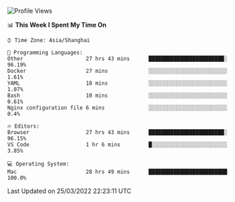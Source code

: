<!--START_SECTION:waka-->
![Profile Views](http://img.shields.io/badge/Profile%20Views-2-blue)

📊 **This Week I Spent My Time On** 

```text
⌚︎ Time Zone: Asia/Shanghai

💬 Programming Languages: 
Other                    27 hrs 43 mins      ████████████████████████░   96.19% 
Docker                   27 mins             ░░░░░░░░░░░░░░░░░░░░░░░░░   1.61% 
YAML                     18 mins             ░░░░░░░░░░░░░░░░░░░░░░░░░   1.07% 
Bash                     10 mins             ░░░░░░░░░░░░░░░░░░░░░░░░░   0.61% 
Nginx configuration file 6 mins              ░░░░░░░░░░░░░░░░░░░░░░░░░   0.4%

🔥 Editors: 
Browser                  27 hrs 43 mins      ████████████████████████░   96.15% 
VS Code                  1 hr 6 mins         █░░░░░░░░░░░░░░░░░░░░░░░░   3.85%

💻 Operating System: 
Mac                      28 hrs 49 mins      █████████████████████████   100.0%

```


 Last Updated on 25/03/2022 22:23:11 UTC
<!--END_SECTION:waka-->